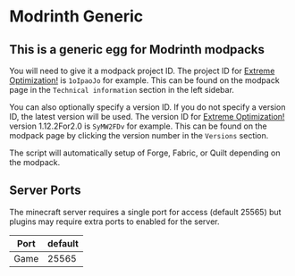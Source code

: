 # Modrinth Generic

## This is a generic egg for Modrinth modpacks

You will need to give it a modpack project ID. The project ID for [Extreme Optimization!](https://modrinth.com/modpack/extreme-optimization!) is `1oIpaoJo` for example.
This can be found on the modpack page in the `Technical information` section in the left sidebar.

You can also optionally specify a version ID. If you do not specify a version ID, the latest version will be used. The version ID for [Extreme Optimization!](https://modrinth.com/modpack/extreme-optimization!) version 1.12.2For2.0 is `SyMW2FDv` for example. This can be found on the modpack page by clicking the version number in the `Versions` section.

The script will automatically setup of Forge, Fabric, or Quilt depending on the modpack.

## Server Ports

The minecraft server requires a single port for access (default 25565) but plugins may require extra ports to enabled for the server.

| Port  | default |
|-------|---------|
| Game  | 25565   |
